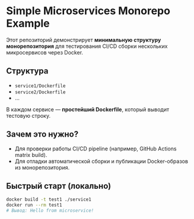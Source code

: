 # Simple Microservices Monorepo Example

Этот репозиторий демонстрирует **минимальную структуру монорепозитория** для тестирования CI/CD сборки нескольких микросервисов через Docker.

## Структура

- `service1/Dockerfile`
- `service2/Dockerfile`
- ...

В каждом сервисе — **простейший Dockerfile**, который выводит тестовую строку.

## Зачем это нужно?

- Для проверки работы CI/CD pipeline (например, GitHub Actions matrix build).
- Для отладки автоматической сборки и публикации Docker-образов из монорепозитория.

## Быстрый старт (локально)

```bash
docker build -t test1 ./service1
docker run --rm test1
# Вывод: Hello from microservice!
